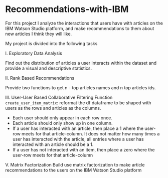 # Recommendations-with-IBM
For this project I analyze the interactions that users have with articles on the IBM Watson Studio platform, and make recommendations to them about new articles I think they will like. 

My project is divided into the following tasks

I. Exploratory Data Analysis

Find out the distribution of articles a user interacts within the dataset and provide a visual and descriptive statistics.


II. Rank Based Recommendations

Provide two functions to get n - top articles names and n top articles ids.


III. User-User Based Collaborative Filtering
Function `create_user_item_matrix`: reformat the df dataframe to be shaped with users as the rows and articles as the columns. 
* Each user should only appear in each row once.
* Each article should only show up in one column. 
* If a user has interacted with an article, then place a 1 where the user-row meets for that article-column. It does not matter how many times a user has interacted with the article, all entries where a user has interacted with an article should be a 1. 
* If a user has not interacted with an item, then place a zero where the user-row meets for that article-column


V. Matrix Factorization
Build use matrix factorization to make article recommendations to the users on the IBM Watson Studio platform
